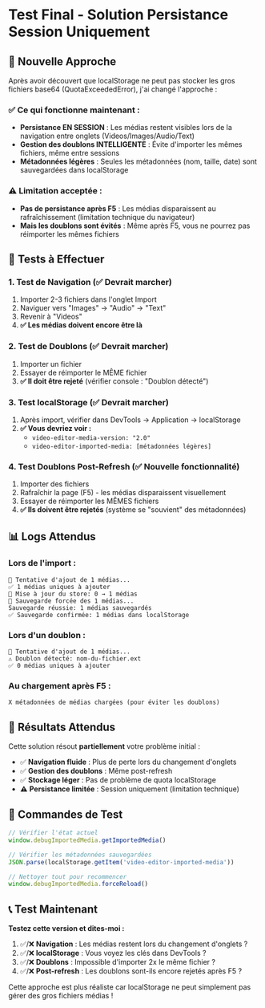 # Test Final - Solution Persistance Session Uniquement

## 🔧 **Nouvelle Approche**

Après avoir découvert que localStorage ne peut pas stocker les gros fichiers base64 (QuotaExceededError), j'ai changé l'approche :

### ✅ **Ce qui fonctionne maintenant :**
- **Persistance EN SESSION** : Les médias restent visibles lors de la navigation entre onglets (Videos/Images/Audio/Text)
- **Gestion des doublons INTELLIGENTE** : Évite d'importer les mêmes fichiers, même entre sessions
- **Métadonnées légères** : Seules les métadonnées (nom, taille, date) sont sauvegardées dans localStorage

### ⚠️ **Limitation acceptée :**
- **Pas de persistance après F5** : Les médias disparaissent au rafraîchissement (limitation technique du navigateur)
- **Mais les doublons sont évités** : Même après F5, vous ne pourrez pas réimporter les mêmes fichiers

## 🧪 **Tests à Effectuer**

### 1. **Test de Navigation (✅ Devrait marcher)**
1. Importer 2-3 fichiers dans l'onglet Import
2. Naviguer vers "Images" → "Audio" → "Text"  
3. Revenir à "Videos"
4. **✅ Les médias doivent encore être là**

### 2. **Test de Doublons (✅ Devrait marcher)**
1. Importer un fichier
2. Essayer de réimporter le MÊME fichier
3. **✅ Il doit être rejeté** (vérifier console : "Doublon détecté")

### 3. **Test localStorage (✅ Devrait marcher)**
1. Après import, vérifier dans DevTools → Application → localStorage
2. **✅ Vous devriez voir :**
   - `video-editor-media-version: "2.0"`
   - `video-editor-imported-media: [métadonnées légères]`

### 4. **Test Doublons Post-Refresh (✅ Nouvelle fonctionnalité)**
1. Importer des fichiers
2. Rafraîchir la page (F5) - les médias disparaissent visuellement
3. Essayer de réimporter les MÊMES fichiers
4. **✅ Ils doivent être rejetés** (système se "souvient" des métadonnées)

## 📊 **Logs Attendus**

### Lors de l'import :
```
🔄 Tentative d'ajout de 1 médias...
✅ 1 médias uniques à ajouter
📝 Mise à jour du store: 0 → 1 médias
💾 Sauvegarde forcée des 1 médias...
Sauvegarde réussie: 1 médias sauvegardés
✅ Sauvegarde confirmée: 1 médias dans localStorage
```

### Lors d'un doublon :
```
🔄 Tentative d'ajout de 1 médias...
⚠️ Doublon détecté: nom-du-fichier.ext
✅ 0 médias uniques à ajouter
```

### Au chargement après F5 :
```
X métadonnées de médias chargées (pour éviter les doublons)
```

## 🎯 **Résultats Attendus**

Cette solution résout **partiellement** votre problème initial :

- ✅ **Navigation fluide** : Plus de perte lors du changement d'onglets
- ✅ **Gestion des doublons** : Même post-refresh
- ✅ **Stockage léger** : Pas de problème de quota localStorage
- ⚠️ **Persistance limitée** : Session uniquement (limitation technique)

## 🔧 **Commandes de Test**

```javascript
// Vérifier l'état actuel
window.debugImportedMedia.getImportedMedia()

// Vérifier les métadonnées sauvegardées
JSON.parse(localStorage.getItem('video-editor-imported-media'))

// Nettoyer tout pour recommencer
window.debugImportedMedia.forceReload()
```

## 📞 **Test Maintenant**

**Testez cette version et dites-moi :**

1. ✅/❌ **Navigation** : Les médias restent lors du changement d'onglets ?
2. ✅/❌ **localStorage** : Vous voyez les clés dans DevTools ?
3. ✅/❌ **Doublons** : Impossible d'importer 2x le même fichier ?
4. ✅/❌ **Post-refresh** : Les doublons sont-ils encore rejetés après F5 ?

Cette approche est plus réaliste car localStorage ne peut simplement pas gérer des gros fichiers médias !